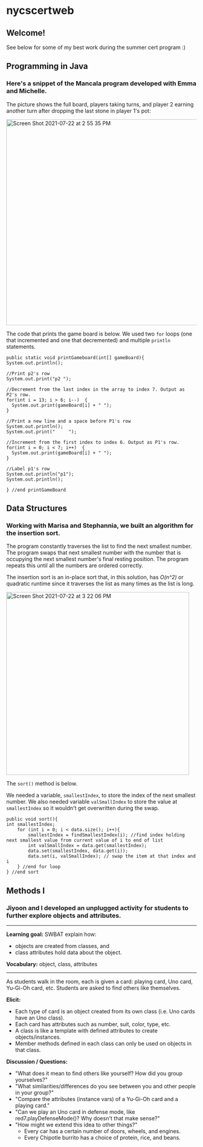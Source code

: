 # nycscertweb

## Welcome!
See below for some of my best work during the summer cert program :)

## Programming in Java
### Here's a snippet of the **Mancala** program developed with Emma and Michelle. 

The picture shows the full board, players taking turns, and player 2 earning another turn after dropping the last stone in player 1's pot:

<img width="545" alt="Screen Shot 2021-07-22 at 2 55 35 PM" src="https://user-images.githubusercontent.com/80486821/126693756-8d255d6b-413a-4bb8-8d89-2c03bc4e9e3f.png">

The code that prints the game board is below. We used two `for` loops (one that incremented and one that decremented) and multiple `println` statements.
    
    public static void printGameboard(int[] gameBoard){
    System.out.println();
    
    //Print p2's row
    System.out.print("p2 ");

    //Decrement from the last index in the array to index 7. Output as P2's row.
    for(int i = 13; i > 6; i--)  {
      System.out.print(gameBoard[i] + " ");
    }

    //Print a new line and a space before P1's row
    System.out.println();
    System.out.print("     ");

    //Increment from the first index to index 6. Output as P1's row.
    for(int i = 0; i < 7; i++)  {
      System.out.print(gameBoard[i] + " ");
    }
    
    //Label p1's row
    System.out.println("p1");
    System.out.println();
    
    } //end printGameBoard
  

## Data Structures
### Working with Marisa and Stephannia, we built an algorithm for the **insertion sort**. 

The program constantly traverses the list to find the next smallest number. The program swaps that next smallest number with the number that is occupying the next smallest number's final resting position. The program repeats this until all the numbers are ordered correctly.

The insertion sort is an in-place sort that, in this solution, has _O(n^2)_ or quadratic runtime since it traverses the list as many times as the list is long.

<img width="484" alt="Screen Shot 2021-07-22 at 3 22 06 PM" src="https://user-images.githubusercontent.com/80486821/126697561-81ff2ecd-93b2-448a-bed8-d2d99c47f072.png">

The `sort()` method is below.

We needed a variable, `smallestIndex`, to store the index of the next smallest number. We also needed variable `valSmallIndex` to store the value at `smallestIndex` so it wouldn't get overwritten during the swap.

    public void sort(){
    int smallestIndex;
        for (int i = 0; i < data.size(); i++){
            smallestIndex = findSmallestIndex(i); //find index holding next smallest value from current value of i to end of list
            int valSmallIndex = data.get(smallestIndex); 
            data.set(smallestIndex, data.get(i));
            data.set(i, valSmallIndex); // swap the item at that index and i
        } //end for loop
    } //end sort
  



## Methods I
### Jiyoon and I developed an unplugged activity for students to further explore objects and attributes.
___
**Learning goal:** SWBAT explain how:
- objects are created from classes, and
- class attributes hold data about the object.

**Vocabulary:** object, class, attributes
___
As students walk in the room, each is given a card: playing card, Uno card, Yu-Gi-Oh card, etc.
Students are asked to find others like themselves.

**Elicit:**
- Each type of card is an object created from its own class (i.e. Uno cards have an Uno class).
- Each card has attributes such as number, suit, color, type, etc.
- A class is like a template with defined attributes to create objects/instances.
- Member methods defined in each class can only be used on objects in that class.

**Discussion / Questions:**
- "What does it mean to find others like yourself? How did you group yourselves?"
- "What similarities/differences do you see between you and other people in your group?"
- "Compare the attributes (instance vars) of a Yu-Gi-Oh card and a playing card."
- "Can we play an Uno card in defense mode, like red7.playDefenseMode()? Why doesn't that make sense?"
- "How might we extend this idea to other things?"
  - Every car has a certain number of doors, wheels, and engines.
  - Every Chipotle burrito has a choice of protein, rice, and beans.
